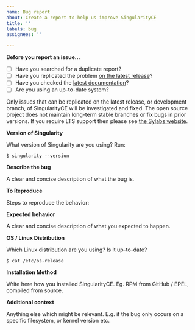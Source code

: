 ```yaml
---
name: Bug report
about: Create a report to help us improve SingularityCE
title: ''
labels: bug
assignees: ''

---
```


**Before you report an issue...**

- [ ] Have you searched for a duplicate report?
- [ ] Have you replicated the problem [on the latest release](https://github.com/sylabs/singularity/releases)?
- [ ] Have you checked the [latest documentation](https://sylabs.io/docs/)?
- [ ] Are you using an up-to-date system?

Only issues that can be replicated on the latest release, or development branch, of SingularityCE will be investigated and fixed. The open source project does not maintain long-term stable branches or fix bugs in prior versions. If you require LTS support then please see [the Sylabs website](https://sylabs.io/singularity-pro/).


**Version of Singularity**

What version of Singularity are you using? Run:

```
$ singularity --version
```

**Describe the bug**

A clear and concise description of what the bug is.

**To Reproduce**

Steps to reproduce the behavior:

**Expected behavior**

A clear and concise description of what you expected to happen.

**OS / Linux Distribution**

Which Linux distribution are you using? Is it up-to-date?
```
$ cat /etc/os-release
```

**Installation Method**

Write here how you installed SingularityCE. Eg. RPM from GitHub / EPEL, compiled from source.

**Additional context**

Anything else which might be relevant. E.g. if the bug only occurs on a specific filesystem, or kernel version etc.
